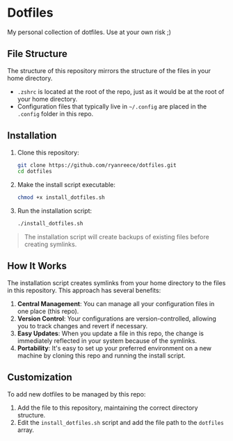 # Dotfiles

My personal collection of dotfiles. Use at your own risk ;)

## File Structure

The structure of this repository mirrors the structure of the files in your home directory.

- `.zshrc` is located at the root of the repo, just as it would be at the root of your home directory.
- Configuration files that typically live in `~/.config` are placed in the `.config` folder in this repo.

## Installation

1. Clone this repository:
   ```bash
   git clone https://github.com/ryanreece/dotfiles.git
   cd dotfiles
   ```

2. Make the install script executable:
   ```bash
   chmod +x install_dotfiles.sh
   ```

3. Run the installation script:
   ```bash
   ./install_dotfiles.sh
   ```

> The installation script will create backups of existing files before creating symlinks. 

## How It Works

The installation script creates symlinks from your home directory to the files in this repository. This approach has several benefits:

1. **Central Management**: You can manage all your configuration files in one place (this repo).
2. **Version Control**: Your configurations are version-controlled, allowing you to track changes and revert if necessary.
3. **Easy Updates**: When you update a file in this repo, the change is immediately reflected in your system because of the symlinks.
4. **Portability**: It's easy to set up your preferred environment on a new machine by cloning this repo and running the install script.

## Customization

To add new dotfiles to be managed by this repo:

1. Add the file to this repository, maintaining the correct directory structure.
2. Edit the `install_dotfiles.sh` script and add the file path to the `dotfiles` array.

